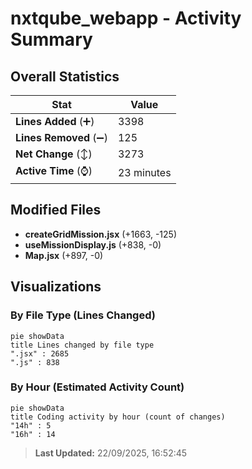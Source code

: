 # nxtqube_webapp - Activity Summary 

## Overall Statistics

| Stat                   | Value                                                             |
| ---------------------- | ----------------------------------------------------------------- |
| **Lines Added** (➕)   | 3398                                          |
| **Lines Removed** (➖) | 125                                        |
| **Net Change** (↕)    | 3273                |
| **Active Time** (⌚)   | 23 minutes |


## Modified Files
- **createGridMission.jsx** (+1663, -125)
- **useMissionDisplay.js** (+838, -0)
- **Map.jsx** (+897, -0)

## Visualizations

### By File Type (Lines Changed)

```mermaid
pie showData
title Lines changed by file type
".jsx" : 2685
".js" : 838
```

### By Hour (Estimated Activity Count)

```mermaid
pie showData
title Coding activity by hour (count of changes)
"14h" : 5
"16h" : 14
```


> **Last Updated:** 22/09/2025, 16:52:45
